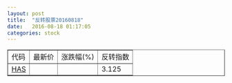 ```yaml
---
layout: post
title:  "反转股票20160818"
date:   2016-08-18 01:17:05
categories: stock
---
```


<script type="text/javascript">
var stockList = []
stockList.push('gb_has');
</script>

<table border="1">
 <tr>
 <td>代码</td>
  <td>最新价</td>
  <td>涨跌幅(%)</td>
 <td>反转指数</td>
</tr>
  <tr id="has"><td><a href="http://stock.finance.sina.com.cn/usstock/quotes/HAS.html" target="_blank">HAS</a></td><td></td><td></td><td>3.125</td></tr>
</table>
